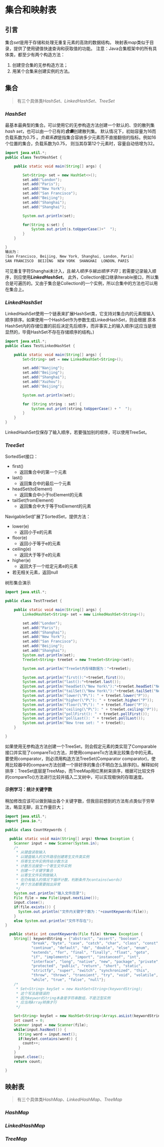 # 集合和映射表

## 引言

集合*set*是用于存储和处理无重复元素的高效的数据结构。
映射表*map*类似于目录，提供了使用键值快速查询和获取值的功能。
注意：Java合集框架中的所有具体类，都至少有两个构造方法：

1. 创建空合集的无参构造方法；
2. 用某个合集来创建实例的方法。

## 集合

>有三个具体类*HashSet*、*LinkedHashSet*、*TreeSet*

### *HashSet*

最基本最典型的集合。可以使用它的无参构造方法创建一个默认的、空的散列集*hash set*，也可以由一个已有的***合集***创建散列集。
默认情况下，初始容量为16而负载系数为0.75 。*负载系数*是指集合容纳多少元素而不直接翻倍的指标。例如16个位置的集合，负载系数为0.75，
则当其存第12个元素时，容量自动倍增为32。

```java
import java.util.*;
public class TestHashSet {

    public static void main(String[] args) {

        Set<String> set = new HashSet<>();  
        set.add("London");
        set.add("Paris");
        set.add("New York");
        set.add("San Francisco");
        set.add("Beijing");
        set.add("Shanghai");
        set.add("Shanghai");

        System.out.println(set);

        for(String s:set) {
            System.out.print(s.toUpperCase()+"  ");
        }
    }

}
输出为：
[San Francisco, Beijing, New York, Shanghai, London, Paris]
SAN FRANCISCO  BEIJING  NEW YORK  SHANGHAI  LONDON、PARIS  

```

可见重复字符Shanghai未计入，且*输入顺序与输出顺序不符*；若需要记录输入顺序，则应使用***LinkedHashSet***。
此外，Collection接口继承Iterable接口，所以集合是可遍历的。又由于集合是Collection的一个实例，所以合集中的方法也可以用在集合上。

### *LinkedHashSet*

LinkedHashSet使用一个链表来扩展HashSet类，它支持对集合内的元素按输入顺序排序。如果使用一个HashSet作为参数生成LinkedHashSet，则会根据
原本HashSet内的存储位置的前后决定先后顺序，而非事实上的输入顺序(这应当是很显然的，毕竟HashSet不存在存储顺序的结构。)

```java
import java.util.*;
public class TestLinkedHashSet {

    public static void main(String[] args) {
        Set<String> set = new LinkedHashSet<String>();

        set.add("Nanjing");
        set.add("Beijing");
        set.add("Shanghai");
        set.add("Xuzhou");
        set.add("Beijing");

        System.out.println(set);

        for (String string : set) {
            System.out.print(string.toUpperCase() + "  ");
        }
    }
}
```

LinkedHashSet仅保存了输入顺序，若要强加别的顺序，可以使用TreeSet。

### *TreeSet*

SortedSet接口：

* first()
  * 返回集合中的第一个元素
* last()
  * 返回集合中的最后一个元素
* headSet(toElement)
  * 返回集合中小于toElement的元素
* tailSet(fromElement)
  * 返回集合中大于等于toElement的元素

NavigableSet扩展了SortedSet，提供方法：

* lower(e)
  * 返回小于e的元素
* floor(e)
  * 返回小于等于e的元素
* ceiling(e)
  * 返回大于等于e的元素
* higher(e)
  * 返回大于一个给定元素e的元素
* 若无相关元素，返回null

树形集合演示

```java
import java.util.*;

public class TestTreeSet {

    public static void main(String[] args) {
        LinkedHashSet<String> set = new LinkedHashSet<String>();

        set.add("London");
        set.add("Paris");
        set.add("Shanghai");
        set.add("New York");
        set.add("San Francisco");
        set.add("Beijing");
        set.add("Shanghai");
        System.out.println(set);
        TreeSet<String> treeSet = new TreeSet<String>(set);

        System.out.println("TreeSet内存储数据为："+treeSet);

        System.out.println("first():"+treeSet.first());                             //返回集合第一个字符
        System.out.println("last():"+treeSet.last());                               //返回集合最后一个字符
        System.out.println("headSet(\"New York\"):"+treeSet.headSet("New York"));   //返回New York之前的字符
        System.out.println("tailSet(\"New York\"):"+treeSet.tailSet("New York"));   //返回New York之后的字符
        System.out.println("lower(\"P\"): " + treeSet.lower("P"));                  //返回小于P的最大元素
        System.out.println("higher(\"P\"): " + treeSet.higher("P"));                //返回大于P的最小元素
        System.out.println("floor(\"P\"): " + treeSet.floor("P"));                  //返回小于等于P的最大元素
        System.out.println("ceiling(\"P\"): " + treeSet.ceiling("P"));              //返回大于等于P的最小元素
        System.out.println("pollFirst(): " + treeSet.pollFirst());                  //返回并删除头元素
        System.out.println("pollLast(): " + treeSet.pollLast());                    //返回并删除尾元素
        System.out.println("New tree set: " + treeSet);                             //打印删除元素后的新集合
    }

}
```

如果使用无参构造方法创建一个TreeSet，则会假定元素的类实现了Comparable接口并实现了compareTo()方法，并使用compareTo方法来比较集合中的元素。要使用comparator，则必须用构造方法TreeSet(Comparator comparator)，使用比较器中的compare方法创建一个排好序的集合(不明白怎么排序的)。解释如何排序：TreeSet底层是TreeMap，而TreeMap用红黑树来排序，根据可比较文件的compareTo()方法进行比较并插入二叉树中，可以实现极快的存取速度。

#### 示例学习：统计关键字数

稍加修改应该可以做到输出各个关键字数，但我目前想到的方法有点类似于穷举法，略显无聊，且工作量巨大；

```java
import java.util.*;
import java.io.*;

public class CountKeywords {

  public static void main(String[] args) throws Exception {
    Scanner input = new Scanner(System.in);
    /*
     * 从键盘读取输入
     * 以键盘输入的文件路径创建寄生文件类实例
     * 将寄生文件实例传给计数方法
     * 计数方法接受一个寄生文件实例
     * 创建一个关键字集合
     * 以寄生文件实例做输入
     * 在仍有输入的情况下循环计数，判断条件为contains(words)
     * 两个方法都需要抛出异常
     */
    System.out.println("输入文件目录");
    File file = new File(input.nextLine());
    input.close();
    if(file.exists()) {
      System.out.println("文件内关键字个数为："+countKeywords(file));
    }
    else System.out.println("文件不存在");
}

  public static int countKeywords(File file) throws Exception {
    String[] keywordString = {"abstract", "assert", "boolean",
            "break", "byte", "case", "catch", "char", "class", "const",
            "continue", "default", "do", "double", "else", "enum",
            "extends", "for", "final", "finally", "float", "goto",
            "if", "implements", "import", "instanceof", "int",
            "interface", "long", "native", "new", "package", "private",
            "protected", "public", "return", "short", "static",
            "strictfp", "super", "switch", "synchronized", "this",
            "throw", "throws", "transient", "try", "void", "volatile",
            "while", "true", "false", "null"};
    /*
     * Set<String> keySet = new HashSet<String>(keywordString);
     * 这个写法是错误的
     * 因为keywordString本身是字符串数组，不是泛型实例
     * 应当用Array转换才行
     */

    Set<String> keySet = new HashSet<String>(Arrays.asList(keywordString));
    int count = 0;
    Scanner input = new Scanner(file);
    while(input.hasNext()) {
      String word = input.next();
      if(keySet.contains(word)) {
        count++;
      }
    }
    input.close();
    return count;

}
```

## 映射表

>有三个具体类*HashMap*、*LinkedHashMap*、*TreeMap*

### *HashMap*

### *LinkedHashMap*

### *TreeMap*
